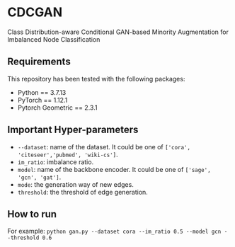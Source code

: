 # CDCGAN
Class Distribution-aware Conditional GAN-based Minority Augmentation for Imbalanced Node Classification
## Requirements
This repository has been tested with the following packages:
+ Python == 3.7.13
+ PyTorch == 1.12.1
+ Pytorch Geometric == 2.3.1
## Important Hyper-parameters
+ `--dataset`: name of the dataset. It could be one of `['cora', 'citeseer','pubmed', 'wiki-cs']`.
+ `im_ratio`: imbalance ratio.
+ `model`: name of the backbone encoder. It could be one of `['sage', 'gcn', 'gat']`.
+ `mode`: the generation way of new edges.
+ `threshold`: the threshold of edge generation.
## How to run
For example:
`python gan.py --dataset cora --im_ratio 0.5 --model gcn --threshold 0.6`



